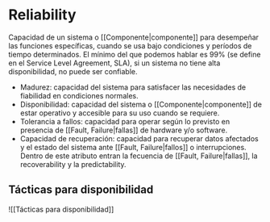 # Reliability
Capacidad de un sistema o [[Componente|componente]] para desempeñar las funciones específicas, cuando se usa bajo condiciones y períodos de tiempo determinados. El mínimo del que podemos hablar es 99% (se define en el Service Level Agreement, SLA), si un sistema no tiene alta disponibilidad, no puede ser confiable.
- Madurez: capacidad del sistema para satisfacer las necesidades de fiabilidad en condiciones normales.
- Disponibilidad: capacidad del sistema o [[Componente|componente]] de estar operativo y accesible para su uso cuando se requiere.
- Tolerancia a fallos: capacidad para operar según lo previsto en presencia de [[Fault, Failure|fallas]] de hardware y/o software.
- Capacidad de recuperación: capacidad para recuperar datos afectados y el estado del sistema ante [[Fault, Failure|fallos]] o interrupciones.
Dentro de este atributo entran la fecuencia de [[Fault, Failure|fallas]], la recoverability y la predictability.

## Tácticas para disponibilidad
![[Tácticas para disponibilidad]]